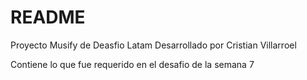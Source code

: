 # README

Proyecto Musify de Deasfio Latam
Desarrollado por Cristian Villarroel 

Contiene lo que fue requerido en el desafio de la semana 7
